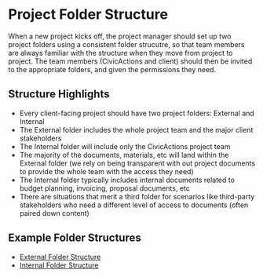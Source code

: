 # Project Folder Structure

When a new project kicks off, the project manager should set up two project folders using a consistent folder strucutre, so that team members are always familiar with the structure when they move from project to project. The team members (CivicActions and client) should then be invited to the appropriate folders, and given the permissions they need. 

## Structure Highlights

*   Every client-facing project should have two project folders: External and Internal
*   The External folder includes the whole project team and the major client stakeholders
*   The Internal folder will include only the CivicActions project team
*   The majority of the documents, materials, etc will land within the External folder (we rely on being transparent with out project documents to provide the whole team with the access they need)
*   The Internal folder typically includes internal documents related to budget planning, invoicing, proposal documents, etc
*   There are situations that merit a third folder for scenarios like third-party stakeholders who need a different level of access to documents (often paired down content)

## Example Folder Structures

*   [External Folder Structure](https://drive.google.com/drive/folders/12A_IvfJItWrCLoGFR0PPcS1zQNzedS2u)
*   [Internal Folder Structure](https://drive.google.com/drive/folders/1sDEFlOEJz8dpJpA3B_UqhJflXrs6L6hj)

